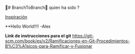 🌳# BranchToBranch🌳 quien ha sido ?

[Inspiración](https://github.com/surajondev/medusa-discord-integration)

**Hello World!!!! -Alex

**Link de instrucciones para el git**
https://git-scm.com/book/es/v2/Ramificaciones-en-Git-Procedimientos-B%C3%A1sicos-para-Ramificar-y-Fusionar
